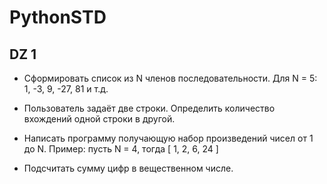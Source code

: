 # PythonSTD
## DZ 1

* Сформировать список из  N членов последовательности.
 Для N = 5: 1, -3, 9, -27, 81 и т.д.


* Пользователь задаёт две строки. Определить количество вхождений одной строки в другой.

* Написать программу получающую набор произведений чисел от 1 до N.
Пример: пусть N = 4, тогда
 [ 1, 2, 6, 24 ]

* Подсчитать сумму цифр в вещественном числе.
